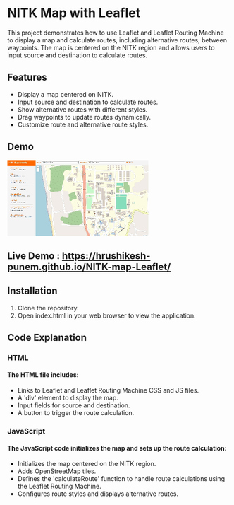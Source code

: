 # NITK Map with Leaflet
This project demonstrates how to use Leaflet and Leaflet Routing Machine to display a map and calculate routes, including alternative routes, between waypoints. The map is centered on the NITK region and allows users to input source and destination to calculate routes.
## Features
- Display a map centered on NITK.
- Input source and destination to calculate routes.
- Show alternative routes with different styles.
- Drag waypoints to update routes dynamically.
- Customize route and alternative route styles.
## Demo
![Application GIF](https://github.com/Hrushikesh-Punem/NITK-map-Leaflet/blob/main/assets/Application%20GIF.gif)
## Live Demo : https://hrushikesh-punem.github.io/NITK-map-Leaflet/
## Installation
1. Clone the repository.
2. Open index.html in your web browser to view the application.
## Code Explanation
### HTML
#### The HTML file includes:
- Links to Leaflet and Leaflet Routing Machine CSS and JS files.
- A 'div' element to display the map.
- Input fields for source and destination.
- A button to trigger the route calculation.
### JavaScript
#### The JavaScript code initializes the map and sets up the route calculation:
- Initializes the map centered on the NITK region.
- Adds OpenStreetMap tiles.
- Defines the 'calculateRoute' function to handle route calculations using the Leaflet Routing Machine.
- Configures route styles and displays alternative routes.

   
